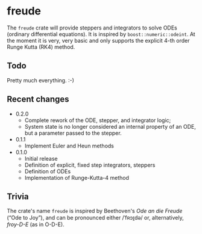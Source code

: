 # freude

The `freude` crate will provide steppers and integrators to solve ODEs
(ordinary differential equations). It is inspired by `boost::numeric::odeint`.
At the moment it is very, very basic and only supports the explicit 4-th
order Runge Kutta (RK4) method.

## Todo

Pretty much everything. :-)

## Recent changes

+ 0.2.0
    + Complete rework of the ODE, stepper, and integrator logic;
    + System state is no longer considered an internal property of an ODE, but a
    parameter passed to the stepper.
+ 0.1.1
    + Implement Euler and Heun methods
+ 0.1.0
    + Initial release
    + Definition of explicit, fixed step integrators, steppers
    + Definition of ODEs
    + Implementation of Runge-Kutta-4 method

## Trivia

The crate's name `freude` is inspired by Beethoven's *Ode an die Freude* (“Ode to
Joy”), and can be pronounced either /ˈfʀɔɪ̯də/ or, alternatively, *froy-D-E* (as
in O-D-E).
